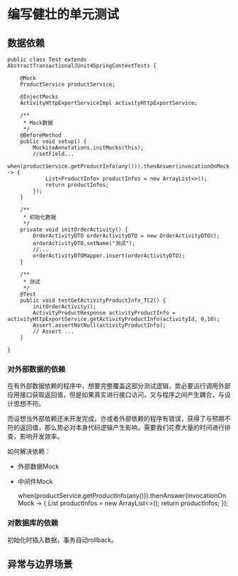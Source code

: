 # 编写健壮的单元测试

## 数据依赖

	public class Test extends AbstractTransactionalJUnit4SpringContextTests {

	    @Mock
	    ProductService productService;
	    
	    @InjectMocks
	    ActivityHttpExportServiceImpl activityHttpExportService;
	    
	    /**
	     * Mock数据
	     */
	    @BeforeMethod
	    public void setup() {
	        MockitoAnnotations.initMocks(this);
	        //setField...
	        when(productService.getProductInfo(any())).thenAnswer(invocationOnMock -> {
	            List<ProductInfo> productInfos = new ArrayList<>();
	            return productInfos;
	        });
	    }

	    /**
	     * 初始化数据
	     */
	    private void initOrderActivity() {
	        OrderActivityDTO orderActivityDTO = new OrderActivityDTO();
	        orderActivityDTO.setName("测试");
	        //...
	        orderActivityDTOMapper.insert(orderActivityDTO);
	    }

	    /**
	     * 测试
	     */
	    @Test
	    public void testGetActivityProductInfo_TC2() {
	        initOrderActivity();
	        ActivityProductResponse activityProductInfo = activityHttpExportService.getActivityProductInfo(activityId, 0,10);
	        Assert.assertNotNull(activityProductInfo);
	        // Assert ...
	    }
	    
	}

### 对外部数据的依赖

在有外部数据依赖的程序中，想要完整覆盖这部分测试逻辑，势必要运行调用外部应用接口获取返回值，但是如果真实进行接口访问，又与程序之间产生耦合，与设计思想不符。

而设想当外部依赖还未开发完成，亦或者外部依赖的程序有错误，获得了与预期不符的返回值，那么势必对本身代码逻辑产生影响，需要我们花费大量的时间进行排查，影响开发效率。

如何解决依赖：
- 外部数据Mock
- 中间件Mock

	when(productService.getProductInfo(any())).thenAnswer(invocationOnMock -> {
        List<ProductInfo> productInfos = new ArrayList<>();
        return productInfos;
    });

### 对数据库的依赖

初始化时插入数据，事务自动rollback。

## 异常与边界场景
